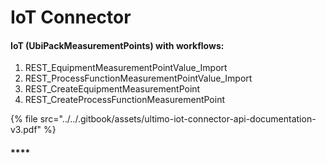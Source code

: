 # IoT Connector

#### **IoT \(UbiPackMeasurementPoints\) with workflows:**

1. REST\_EquipmentMeasurementPointValue\_Import
2. REST\_ProcessFunctionMeasurementPointValue\_Import
3. REST\_CreateEquipmentMeasurementPoint
4. REST\_CreateProcessFunctionMeasurementPoint

{% file src="../../.gitbook/assets/ultimo-iot-connector-api-documentation-v3.pdf" %}

#### \*\*\*\*

